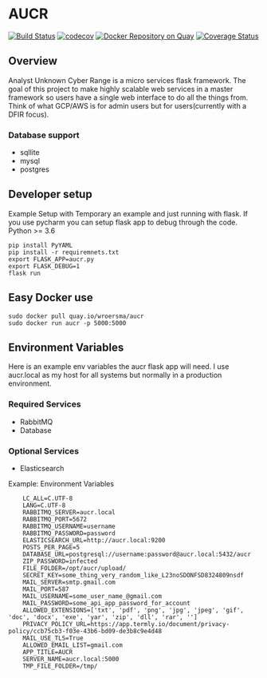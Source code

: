 # AUCR
[![Build Status](https://travis-ci.org/AUCR/AUCR.svg?branch=master)](https://travis-ci.org/AUCR/AUCR)
[![codecov](https://codecov.io/gh/AUCR/AUCR/branch/master/graph/badge.svg)](https://codecov.io/gh/AUCR/AUCR)
[![Docker Repository on Quay](https://quay.io/repository/wroersma/aucr/status "Docker Repository on Quay")](https://quay.io/repository/wroersma/aucr)
[![Coverage Status](https://coveralls.io/repos/github/AUCR/AUCR/badge.svg)](https://coveralls.io/github/AUCR/AUCR)


## Overview

Analyst Unknown Cyber Range is a micro services flask framework. The goal of this project to make highly scalable web 
services in a master framework so users have a single web interface to do all the things from. Think of what GCP/AWS is
 for admin users but for users(currently with a DFIR focus). 

### Database support

- sqllite
- mysql
- postgres

## Developer setup

Example Setup with Temporary an example and just running with flask. If you use pycharm you can setup flask app to debug
 through the code. Python >= 3.6  

    pip install PyYAML
    pip install -r requiremnets.txt
    export FLASK_APP=aucr.py
    export FLASK_DEBUG=1
    flask run


## Easy Docker use

    sudo docker pull quay.io/wroersma/aucr
    sudo docker run aucr -p 5000:5000


## Environment Variables

Here is an example env variables the aucr flask app will need. I use aucr.local as my host for all systems but normally 
in a production environment. 

### Required Services

- RabbitMQ 
- Database

### Optional Services

- Elasticsearch

Example: Environment Variables

        LC_ALL=C.UTF-8
        LANG=C.UTF-8
        RABBITMQ_SERVER=aucr.local
        RABBITMQ_PORT=5672
        RABBITMQ_USERNAME=username
        RABBITMQ_PASSWORD=password
        ELASTICSEARCH_URL=http://aucr.local:9200
        POSTS_PER_PAGE=5
        DATABASE_URL=postgresql://username:password@aucr.local:5432/aucr
        ZIP_PASSWORD=infected
        FILE_FOLDER=/opt/aucr/upload/
        SECRET_KEY=some_thing_very_random_like_L23noSDONFSD8324809nsdf
        MAIL_SERVER=smtp.gmail.com
        MAIL_PORT=587
        MAIL_USERNAME=some_user_name_@gmail.com
        MAIL_PASSWORD=some_api_app_password_for_account
        ALLOWED_EXTENSIONS=['txt', 'pdf', 'png', 'jpg', 'jpeg', 'gif', 'doc', 'docx', 'exe', 'yar', 'zip', 'dll', 'rar', '']
        PRIVACY_POLICY_URL=https://app.termly.io/document/privacy-policy/ccb75cb3-f03e-43b6-bd09-de3b8c9e4d48
        MAIL_USE_TLS=True
        ALLOWED_EMAIL_LIST=gmail.com
        APP_TITLE=AUCR
        SERVER_NAME=aucr.local:5000
        TMP_FILE_FOLDER=/tmp/